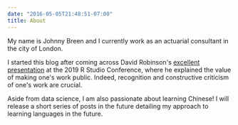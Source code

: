 ```yaml
---
date: "2016-05-05T21:48:51-07:00"
title: About
---
```


My name is Johnny Breen and I currently work as an actuarial consultant in the city of London.

I started this blog after coming across David Robinson's [excellent presentation](https://resources.rstudio.com/rstudio-conf-2019/the-unreasonable-effectiveness-of-public-work) at the 2019 R Studio Conference, where he explained the value of making one's work public. Indeed, recognition and constructive criticism of one's work are crucial.

Aside from data science, I am also passionate about learning Chinese! I will release a short series of posts in the future detailing my approach to learning languages in the future.
